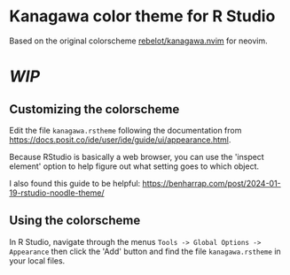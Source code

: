 # Kanagawa color theme for R Studio

Based on the original colorscheme [rebelot/kanagawa.nvim](https://github.com/rebelot/kanagawa.nvim) for neovim.

# *WIP*

## Customizing the colorscheme

Edit the file `kanagawa.rstheme` following the documentation from 
<https://docs.posit.co/ide/user/ide/guide/ui/appearance.html>.

Because RStudio is basically a web browser, you can use the 'inspect element'
option to help figure out what setting goes to which object.

I also found this guide to be helpful:
<https://benharrap.com/post/2024-01-19-rstudio-noodle-theme/>

## Using the colorscheme

In R Studio, navigate through the menus `Tools -> Global Options -> Appearance` 
then click the 'Add' button and find the file `kanagawa.rstheme` in your local files.

